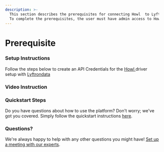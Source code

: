 ```yaml
---
description: >-
  This section describes the prerequisites for connecting Howl  to Lyftrondata.
  To complete the prerequisites, the user must have admin access to Howl .
---
```


# Prerequisite

### Setup Instructions

Follow the steps below to create an API Credentials for the [Howl ](../howl-/None/)driver setup with [Lyftrondata](https://www.lyftrondata.com)

### Video Instruction

### Quickstart Steps

Do you have questions about how to use the platform? Don't worry; we've got you covered. Simply follow the quickstart instructions [here](./).

### Questions? <a href="#questions" id="questions"></a>

We're always happy to help with any other questions you might have! [Set up a meeting with our experts](https://www.lyftrondata.com/book-a-meeting/).
